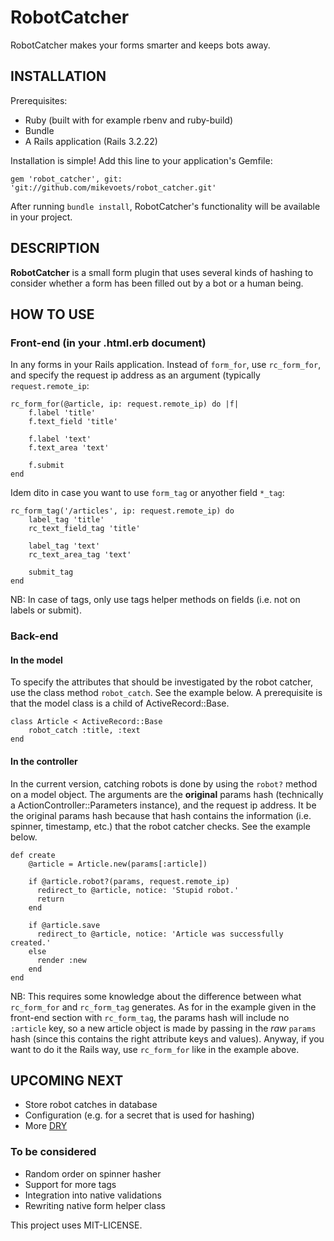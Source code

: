# RobotCatcher

RobotCatcher makes your forms smarter and keeps bots away.

## INSTALLATION

Prerequisites:
+ Ruby (built with for example rbenv and ruby-build)
+ Bundle
+ A Rails application (Rails 3.2.22)

Installation is simple! Add this line to your application's Gemfile:

    gem 'robot_catcher', git: 'git://github.com/mikevoets/robot_catcher.git'

After running `bundle install`, RobotCatcher's functionality will be available in your 
project.

## DESCRIPTION

**RobotCatcher** is a small form plugin that uses several kinds of hashing to
consider whether a form has been filled out by a bot or a human being. 

## HOW TO USE

### Front-end (in your .html.erb document)

In any forms in your Rails application. Instead of `form_for`, use `rc_form_for`, 
and specify the request ip address as an argument (typically `request.remote_ip`:

    rc_form_for(@article, ip: request.remote_ip) do |f|
        f.label 'title'
        f.text_field 'title'

        f.label 'text'
        f.text_area 'text'

        f.submit
    end

Idem dito in case you want to use `form_tag` or anyother field `*_tag`:

    rc_form_tag('/articles', ip: request.remote_ip) do
        label_tag 'title'
        rc_text_field_tag 'title'

        label_tag 'text'
        rc_text_area_tag 'text'
    
        submit_tag
    end

NB: In case of tags, only use tags helper methods on fields (i.e. not on 
labels or submit).

### Back-end

#### In the model

To specify the attributes that should be investigated by the robot catcher,
use the class method `robot_catch`. See the example below. A prerequisite 
is that the model class is a child of ActiveRecord::Base.

    class Article < ActiveRecord::Base
		robot_catch :title, :text
	end

#### In the controller

In the current version, catching robots is done by using the `robot?` method on
a model object. The arguments are the **original** params hash 
(technically a ActionController::Parameters instance), and the request ip address. 
It be the original params hash because that hash contains the information (i.e. 
spinner, timestamp, etc.) that the robot catcher checks. See the example below. 

	def create
	    @article = Article.new(params[:article])

	    if @article.robot?(params, request.remote_ip)
	      redirect_to @article, notice: 'Stupid robot.'
	      return
	    end

	    if @article.save
	      redirect_to @article, notice: 'Article was successfully created.'
	    else
	      render :new
	    end
  	end

NB: This requires some knowledge about the difference between what `rc_form_for`
and `rc_form_tag` generates. As for in the example given in the front-end section 
with `rc_form_tag`, the params hash will include no `:article` key, so a new 
article object is made by passing in the *raw* `params` hash (since this contains 
the right attribute keys and values). Anyway, if you want to do it the Rails way,
use `rc_form_for` like in the example above.

## UPCOMING NEXT
+ Store robot catches in database
+ Configuration (e.g. for a secret that is used for hashing)
+ More [DRY](https://en.wikipedia.org/wiki/Don%27t_repeat_yourself "Don't Repeat Yourself")

### To be considered
+ Random order on spinner hasher
+ Support for more tags
+ Integration into native validations
+ Rewriting native form helper class

This project uses MIT-LICENSE.